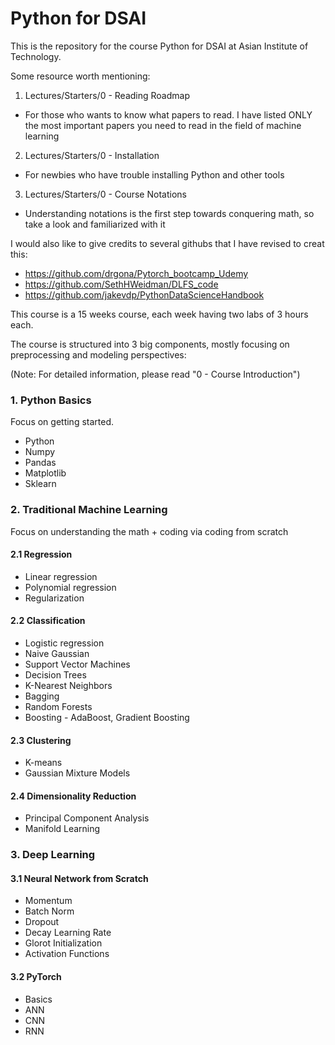 # Python for DSAI

This is the repository for the course Python for DSAI at Asian Institute of Technology.

Some resource worth mentioning:

1. Lectures/Starters/0 - Reading Roadmap
  - For those who wants to know what papers to read.  I have listed ONLY the most important papers you need to read in the field of machine learning
2. Lectures/Starters/0 - Installation
  - For newbies who have trouble installing Python and other tools
3. Lectures/Starters/0 - Course Notations
  - Understanding notations is the first step towards conquering math, so take a look and familiarized with it
  
I would also like to give credits to several githubs that I have revised to creat this:

- https://github.com/drgona/Pytorch_bootcamp_Udemy
- https://github.com/SethHWeidman/DLFS_code
- https://github.com/jakevdp/PythonDataScienceHandbook

This course is a 15 weeks course, each week having two labs of 3 hours each.

The course is structured into 3 big components, mostly focusing on preprocessing and modeling perspectives:

(Note: For detailed information, please read "0 - Course Introduction")

### 1. Python Basics
Focus on getting started.
  - Python
  - Numpy
  - Pandas
  - Matplotlib
  - Sklearn
  
### 2. Traditional Machine Learning
Focus on understanding the math + coding via coding from scratch

#### 2.1 Regression
  - Linear regression
  - Polynomial regression
  - Regularization
  
#### 2.2 Classification
  - Logistic regression
  - Naive Gaussian
  - Support Vector Machines
  - Decision Trees
  - K-Nearest Neighbors
  - Bagging
  - Random Forests
  - Boosting - AdaBoost, Gradient Boosting
  
#### 2.3 Clustering
  - K-means
  - Gaussian Mixture Models

#### 2.4 Dimensionality Reduction
  - Principal Component Analysis
  - Manifold Learning

### 3. Deep Learning

#### 3.1 Neural Network from Scratch
  - Momentum
  - Batch Norm
  - Dropout
  - Decay Learning Rate
  - Glorot Initialization
  - Activation Functions
  
#### 3.2 PyTorch
  - Basics
  - ANN
  - CNN
  - RNN
